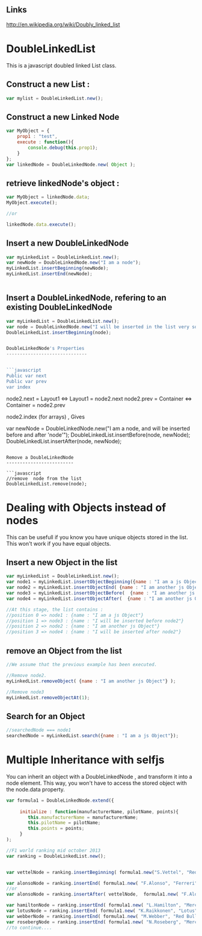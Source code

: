 
Links
-----

http://en.wikipedia.org/wiki/Doubly_linked_list



DoubleLinkedList
================

This is a javascript doubled linked List class.

Construct a new List : 
----------------------

```javascript
var mylist = DoubleLinkedList.new();
```

Construct a new Linked Node
---------------------------
```javascript
var MyObject = {
	prop1 : "test",
	execute : function(){
		console.debug(this.prop1);
	}
};
var linkedNode = DoubleLinkedNode.new( Object );
```

retrieve linkedNode's object : 
------------------------------
```javascript
var MyObject = linkedNode.data;
MyObject.execute();

//or

linkedNode.data.execute();
```

Insert a new DoubleLinkedNode
-----------------------------

```javascript
var myLinkedList = DoubleLinkedList.new();
var newNode = DoubleLinkedNode.new("I am a node");
myLinkedList.insertBeginning(newNode);
myLinkedList.insertEnd(newNode);



```

Insert a DoubleLinkedNode, refering to an existing DoubleLinkedNode
-------------------------------------------------------------------


```javascript
var myLinkedList = DoubleLinkedList.new();
var node = DoubleLinkedNode.new("I will be inserted in the list very soon");
DoubleLinkedList.insertBeginning(node);


DoubleLinkedNode's Properties
------------------------------


```javascript
Public var next
Public var prev
var index
`````

node2.next = Layout1  <=>   Layout1 = node2.next
node2.prev = Container <=> Container = node2.prev


node2.index (for arrays) , Gives





var newNode = DoubleLinkedNode.new("I am a node, and will be inserted before and after 'node'");
DoubleLinkedList.insertBefore(node, newNode);
DoubleLinkedList.insertAfter(node, newNode);

```

Remove a DoubleLinkedNode
-------------------------

```javascript
//remove  node from the list
DoubleLinkedList.remove(node);
```

Dealing with Objects instead of nodes
=====================================

This can be usefull if you know you have unique objects stored in the list. 
This won't work if you have equal objects.

Insert a new Object in the list
-------------------------------


```javascript
var myLinkedList = DoubleLinkedList.new();
var node1 = myLinkedList.insertObjectBeginning({name : "I am a js Object"});
var node2 = myLinkedList.insertObjectEnd( {name : "I am another js Object"} );
var node3 = myLinkedList.insertObjectBefore(  {name : "I am another js Object"} ,  {name : "I will be inserted before node2"}  );
var node4 = myLinkedList.insertObjectAfter(  {name : "I am another js Object"} ,  {name : "I will be inserted after node2"}  );

//At this stage, the list contains : 
//position 0 => node1 : {name : "I am a js Object"}
//position 1 => node3 : {name : "I will be inserted before node2"} 
//position 2 => node2 : {name : "I am another js Object"}
//position 3 => node4 : {name : "I will be inserted after node2"}
```

remove an Object from the list
------------------------------

```javascript
//We assume that the previous example has been executed.

//Remove node2.
myLinkedList.removeObject( {name : "I am another js Object"} ); 

//Remove node3
myLinkedList.removeObjectAt(1);

```

Search for an Object
--------------------

```javascript
//searchedNode === node1
searchedNode = myLinkedList.search({name : "I am a js Object"});
```


Multiple Inheritance with selfjs
================================

You can inherit an object with a DoubleLinkedNode , and transform it into a node element. 
This way, you won't have to access the stored object with the node.data property.


```javascript
var formula1 = DoubleLinkedNode.extend({
     
     initialize : function(manufacturerName, pilotName, points){
        this.manufacturerName = manufacturerName;
        this.pilotName = pilotName;
        this.points = points;
     }
);

//F1 world ranking mid october 2013
var ranking = DoubleLinkedList.new();


var vettelNode = ranking.insertBeginning( formula1.new("S.Vettel", "Red Bull Racing", 247);

var alonsoNode = ranking.insertEnd( formula1.new( "F.Alonso", "Ferreri", 187);
//or
var alonsoNode = ranking.insertAfter( vettelNode,  formula1.new( "F.Alonso", "Ferreri", 187);

var hamiltonNode = ranking.insertEnd( formula1.new( "L.Hamilton", "Mercedes Benz", 151);
var lotusNode = ranking.insertEnd( formula1.new( "K.Raikkonen", "Lotus", 149);
var webberNode = ranking.insertEnd( formula1.new( "M.Webber", "Red Bull Racing", 130);
var rosebergNode = ranking.insertEnd( formula1.new( "N.Roseberg", "Mercedes Benz", 116);
//to continue....
```


 
 
 
 
 
 














